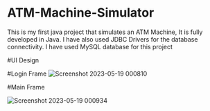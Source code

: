 # ATM-Machine-Simulator
This is my first java project that simulates an ATM Machine, It is fully developed in Java.
I have also used JDBC Drivers for the database connectivity. I have used MySQL database for this project

#UI Design

#Login Frame
![Screenshot 2023-05-19 000810](https://github.com/atharvdange618/ATM-Machine-Simulator/assets/103875845/25d677b0-0df9-4b70-847d-5c6718470aa7)



#Main Frame

![Screenshot 2023-05-19 000934](https://github.com/atharvdange618/ATM-Machine-Simulator/assets/103875845/f133fbe1-e7f8-4edd-9674-f8fa78c90a2a)


